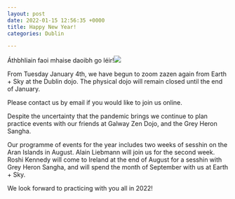 ```yaml
---
layout: post
date: 2022-01-15 12:56:35 +0000
title: Happy New Year!
categories: Dublin

---
```

Áthbhliain faoi mhaise daoibh go léir!![](https://zenireland.s3.eu-west-1.amazonaws.com/mountain.jpg)

From Tuesday January 4th, we have begun to zoom zazen again from Earth + Sky at the Dublin dojo. The physical dojo will remain closed until the end of January. 

Please contact us by email if you would like to join us online.

Despite the uncertainty that the pandemic brings we continue to plan practice events with our friends at Galway Zen Dojo, and the Grey Heron Sangha. 

Our programme of events for the year includes two weeks of sesshin on the Aran Islands in August. Alain Liebmann will join us for the second week. Roshi Kennedy will come to Ireland at the end of August for a sesshin with Grey Heron Sangha, and will spend the month of September with us at Earth + Sky.

We look forward to practicing with you all in 2022!